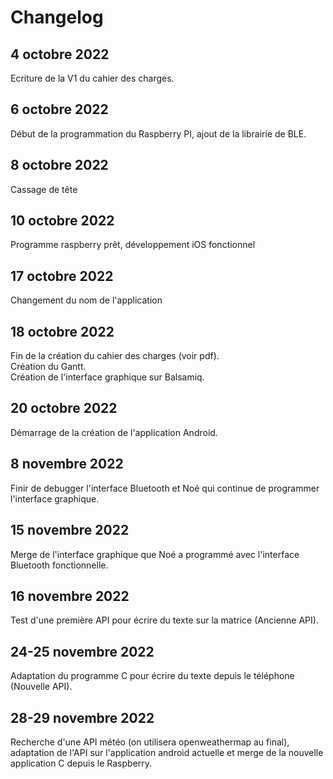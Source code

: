 # Changelog
## 4 octobre 2022
Ecriture de la V1 du cahier des charges.
## 6 octobre 2022
Début de la programmation du Raspberry PI, ajout de la librairie de BLE.
## 8 octobre 2022
Cassage de tête 
## 10 octobre 2022
Programme raspberry prêt, développement iOS fonctionnel
## 17 octobre 2022
Changement du nom de l'application
## 18 octobre 2022
Fin de la création du cahier des charges (voir pdf).  
Création du Gantt.  
Création de l'interface graphique sur Balsamiq.
## 20 octobre 2022
Démarrage de la création de l'application Android.
## 8 novembre 2022
Finir de debugger l'interface Bluetooth et Noé qui continue de programmer l'interface graphique.
## 15 novembre 2022
Merge de l'interface graphique que Noé a programmé avec l'interface Bluetooth fonctionnelle.
## 16 novembre 2022 
Test d'une première API pour écrire du texte sur la matrice (Ancienne API).
## 24-25 novembre 2022
Adaptation du programme C pour écrire du texte depuis le téléphone (Nouvelle API).
## 28-29 novembre 2022
Recherche d'une API météo (on utilisera openweathermap au final), adaptation de l'API sur l'application android actuelle et merge de la nouvelle application C depuis le Raspberry.
